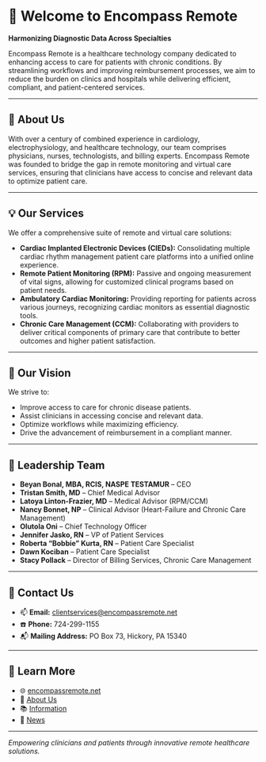 # 👋 Welcome to Encompass Remote

**Harmonizing Diagnostic Data Across Specialties**

Encompass Remote is a healthcare technology company dedicated to enhancing access to care for patients with chronic conditions. By streamlining workflows and improving reimbursement processes, we aim to reduce the burden on clinics and hospitals while delivering efficient, compliant, and patient-centered services.

---

## 🏥 About Us

With over a century of combined experience in cardiology, electrophysiology, and healthcare technology, our team comprises physicians, nurses, technologists, and billing experts. Encompass Remote was founded to bridge the gap in remote monitoring and virtual care services, ensuring that clinicians have access to concise and relevant data to optimize patient care.

---

## 💡 Our Services

We offer a comprehensive suite of remote and virtual care solutions:

- **Cardiac Implanted Electronic Devices (CIEDs):** Consolidating multiple cardiac rhythm management patient care platforms into a unified online experience.
- **Remote Patient Monitoring (RPM):** Passive and ongoing measurement of vital signs, allowing for customized clinical programs based on patient needs.
- **Ambulatory Cardiac Monitoring:** Providing reporting for patients across various journeys, recognizing cardiac monitors as essential diagnostic tools.
- **Chronic Care Management (CCM):** Collaborating with providers to deliver critical components of primary care that contribute to better outcomes and higher patient satisfaction.

---

## 🧠 Our Vision

We strive to:

- Improve access to care for chronic disease patients.
- Assist clinicians in accessing concise and relevant data.
- Optimize workflows while maximizing efficiency.
- Drive the advancement of reimbursement in a compliant manner.

---

## 👥 Leadership Team

- **Beyan Bonal, MBA, RCIS, NASPE TESTAMUR** – CEO
- **Tristan Smith, MD** – Chief Medical Advisor
- **Latoya Linton-Frazier, MD** – Medical Advisor (RPM/CCM)
- **Nancy Bonnet, NP** – Clinical Advisor (Heart-Failure and Chronic Care Management)
- **Olutola Oni** – Chief Technology Officer
- **Jennifer Jasko, RN** – VP of Patient Services
- **Roberta “Bobbie” Kurta, RN** – Patient Care Specialist
- **Dawn Kociban** – Patient Care Specialist
- **Stacy Pollack** – Director of Billing Services, Chronic Care Management

---

## 📍 Contact Us

- 📫 **Email:** [clientservices@encompassremote.net](mailto:clientservices@encompassremote.net)
- ☎️ **Phone:** 724-299-1155
- 📬 **Mailing Address:** PO Box 73, Hickory, PA 15340

---

## 🔗 Learn More

- 🌐 [encompassremote.net](https://encompassremote.net/)
- 📄 [About Us](https://encompassremote.net/about-us/)
- 📚 [Information](https://encompassremote.net/information/)
- 📰 [News](https://encompassremote.net/news/)

---

*Empowering clinicians and patients through innovative remote healthcare solutions.*
